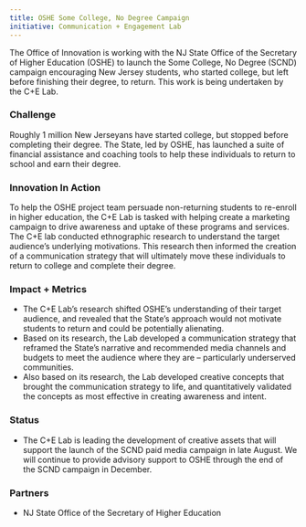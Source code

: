 ```yaml
---
title: OSHE Some College, No Degree Campaign
initiative: Communication + Engagement Lab
---
```


The Office of Innovation is working with the NJ State Office of the Secretary of Higher Education (OSHE) to launch the Some College, No Degree (SCND) campaign encouraging New Jersey students, who started college, but left before finishing their degree, to return. This work is being undertaken by the C+E Lab.

### Challenge
Roughly 1 million New Jerseyans have started college, but stopped before completing their degree. The State, led by OSHE, has launched a suite of financial assistance and coaching tools to help these individuals to return to school and earn their degree.

### Innovation In Action
To help the OSHE project team persuade non-returning students to re-enroll in higher education, the C+E Lab is tasked with helping create a marketing campaign to drive awareness and uptake of these programs and services. The C+E lab conducted ethnographic research to understand the target audience’s underlying motivations. This research then informed the creation of a communication strategy that will ultimately move these individuals to return to college and complete their degree.

### Impact + Metrics

- The C+E Lab’s research shifted OSHE’s understanding of their target audience, and revealed that the State’s approach would not motivate students to return and could be potentially alienating.
- Based on its research, the Lab developed a communication strategy that reframed the State’s narrative and recommended media channels and budgets to meet the audience where they are – particularly underserved communities. 
- Also based on its research, the Lab developed creative concepts that brought the communication strategy to life, and quantitatively validated the concepts as most effective in creating awareness and intent.

### Status

- The C+E Lab is leading the development of creative assets that will support the launch of the SCND paid media campaign in late August. We will continue to provide advisory support to OSHE through the end of the SCND campaign in December.

### Partners

- NJ State Office of the Secretary of Higher Education